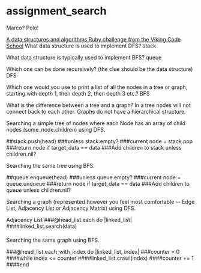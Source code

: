 # assignment_search
Marco?  Polo!

[A data structures and algorithms Ruby challenge from the Viking Code School](http://www.vikingcodeschool.com)
What data structure is used to implement DFS?
stack

What data structure is typically used to implement BFS?
queue

Which one can be done recursively? (the clue should be the data structure)
DFS

Which one would you use to print a list of all the nodes in a tree or graph, starting with depth 1, then depth 2, then depth 3 etc.?
BFS

What is the difference between a tree and a graph?
In a tree nodes will not connect back to each other. Graphs do not have a hierarchical structure. 

Searching a simple tree of nodes where each Node has an array of child nodes (some_node.children) using DFS.

##stack.push(head)
###unless stack.empty?
###current node = stack.pop
###return node if target_data == data
###Add children to stack unless children.nil?

Searching the same tree using BFS.

##queue.enqueue(head)
###unless queue.empty?
###current node = queue.unqueue
###return node if target_data == data
###Add children to queue unless children.nil?

Searching a graph (represented however you feel most comfortable -- Edge List, Adjacency List or Adjacency Matrix) using DFS.

Adjacency List
###@head_list.each do |linked_list|
####linked_list.search(data)
####

Searching the same graph using BFS.

###@head_list.each_with_index do |linked_list, index|
###counter = 0
####while index <= counter
####linked_list.crawl(index)
####counter += 1
####end
###

